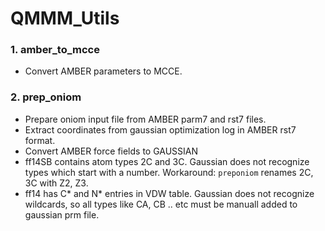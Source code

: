 # QMMM_Utils
### 1. amber_to_mcce
- Convert AMBER parameters to MCCE.
### 2. prep_oniom
- Prepare oniom input file from AMBER parm7 and rst7 files.
- Extract coordinates from gaussian optimization log in AMBER rst7 format. 
- Convert AMBER force fields to GAUSSIAN
- ff14SB contains atom types 2C and 3C. Gaussian does not recognize types which start with a number. Workaround: `preponiom` renames 2C, 3C with Z2, Z3.
- ff14 has C\* and N\* entries in VDW table. Gaussian does not recognize wildcards, so all types like CA, CB .. etc must be manuall added to gaussian prm file.
